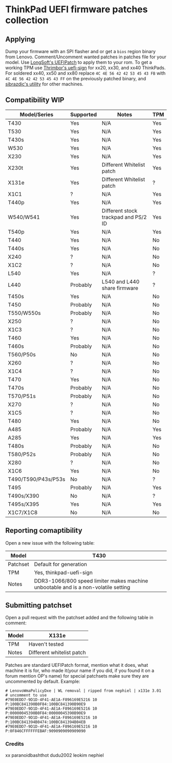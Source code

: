 # ThinkPad UEFI firmware patches collection

## Applying

Dump your firmware with an SPI flasher and or get a `bios` region binary from Lenovo.
Comment/Uncomment wanted patches in patches file for your model.
Use [LongSoft's UEFIPatch](https://github.com/LongSoft/UEFITool/releases) to apply them to your rom.
To get a working TPM use [Thrimbor's uefi-sign](https://github.com/thrimbor/thinkpad-uefi-sign) for xx20, xx30, and xx40 ThinkPads. For soldered xx40, xx50 and xx80 replace `4C 4E 56 42 42 53 45 43 FB` with `4C 4E 56 42 42 53 45 43 FF` on the previously patched binary, and [sibrazdic's utility](https://github.com/sibradzic/UEFI-playground/blob/master/fix_vendor_hashes.py) for other machines.

## Compatibility WIP

| Model/Series | Supported | Notes | TPM |
| --- | --- | --- | --- |
| T430 | Yes | N/A | Yes |
| T530 | Yes | N/A | Yes |
| T430s | Yes | N/A | Yes |
| W530 | Yes | N/A | Yes |
| X230 | Yes | N/A | Yes|
| X230t | Yes | Different Whitelist patch | Yes |
| X131e | Yes | Different Whitelist patch | ? |
| X1C1 | ? | N/A | Yes |
| T440p | Yes | N/A | Yes |
| W540/W541 | Yes | Different stock trackpad and PS/2 ID | Yes |
| T540p | Yes | N/A | Yes |
| T440 | Yes | N/A | No |
| T440s | Yes | N/A | No |
| X240 | ? | N/A | No |
| X1C2 | ? | N/A | No |
| L540 | Yes | N/A | ? |
| L440 | Probably | L540 and L440 share firmware | ? |
| T450s | Yes | N/A | No |
| T450 | Probably | N/A | No |
| T550/W550s | Probably | N/A | No |
| X250 | ? | N/A | No |
| X1C3 | ? | N/A | No |
| T460 | Yes | N/A | No |
| T460s | Probably | N/A | No |
| T560/P50s | No | N/A | No |
| X260 | ? | N/A | No |
| X1C4 | ? | N/A | No |
| T470 | Yes | N/A | No |
| T470s | Probably | N/A | No |
| T570/P51s | Probably | N/A | No |
| X270 | ? | N/A | No |
| X1C5 | ? | N/A | No |
| T480 | Yes | N/A | No |
| A485 | Probably | N/A | Yes |
| A285 | Yes | N/A | Yes |
| T480s | Probably | N/A | No |
| T580/P52s | Probably | N/A | No |
| X280 | ? | N/A | No |
| X1C6 | Yes | N/A | No |
| T490/T590/P43s/P53s | No | N/A | ? |
| T495 | Probably | N/A | Yes |
| T490s/X390 | No | N/A | ? |
| T495s/X395 | Yes | N/A | Yes |
| X1C7/X1C8 | No | N/A | No |

## Reporting comaptibility

Open a new issue with the following table:

| Model | T430 |
| --- | --- |
| Patchset | Default for generation |
| TPM | Yes, thinkpad-uefi-sign |
| Notes | DDR3-1066/800 speed limiter makes machine unbootable and is a non-volatile setting | 


## Submitting patchset

Open a pull request with the patchset added and the following table in comment:

| Model | X131e |
| --- | --- |
| TPM | Haven't tested |
| Notes | Different whitelist patch | 

Patches are standard UEFIPatch format, mention what it does, what machine it is for, who made it(your name if you did, if you found it on a forum mention OP's name) for special patchsets make sure they are uncommented by default. Example:

```
# LenovoWmaPolicyDxe | WL removal | ripped from nephiel | x131e 3.01
# uncomment to use
#79E0EDD7-9D1D-4F41-AE1A-F896169E5216 10 P:100BC841390B0F84:100BC841390B90E9 
#79E0EDD7-9D1D-4F41-AE1A-F896169E5216 10 P:00000045390B0F84:00000045390B90E9 
#79E0EDD7-9D1D-4F41-AE1A-F896169E5216 10 P:100BC841394B0474:100BC841394B04EB 
#79E0EDD7-9D1D-4F41-AE1A-F896169E5216 10 P:0F846CFFFFFFEBAF:9090909090909090
```

### Credits

xx
paranoidbashthot
dudu2002
leokim
nephiel

